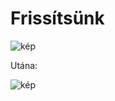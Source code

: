 # Frissítsünk
![kép](https://user-images.githubusercontent.com/309082/103596037-3e122100-4efd-11eb-9884-ab51166a901d.png)

Utána:

![kép](https://user-images.githubusercontent.com/309082/103596447-49198100-4efe-11eb-9205-ff5cda256748.png)
